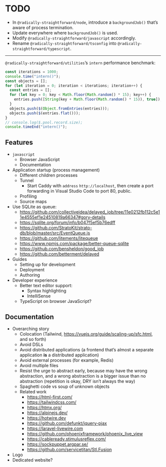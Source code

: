# TODO

- In `@radically-straightforward/node`, introduce a `backgroundJob()` that’s aware of process termination.
- Update everywhere where `backgroundJob()` is used.
- Modify `@radically-straightforward/javascript` accordingly.
- Rename `@radically-straightforward/tsconfig` into `@radically-straightforward/typescript`.

---

`@radically-straightforward/utilities`’s `intern` performance benchmark:

```typescript
const iterations = 1000;
console.time("intern()");
const objects = [];
for (let iteration = 0; iteration < iterations; iteration++) {
  const entries = [];
  for (let key = 0; key < Math.floor(Math.random() * 15); key++) {
    entries.push([String(key + Math.floor(Math.random() * 15)), true]);
  }
  objects.push($(Object.fromEntries(entries)));
  objects.push($(entries.flat()));
}
// console.log($.pool.record.size);
console.timeEnd("intern()");
```

## Features

- `javascript`
  - Browser JavaScript
  - Documentation
- Application startup (process management)
  - Different children processes
  - Tunnel
    - Start Caddy with `address` `http://localhost`, then create a port forwarding in Visual Studio Code to port 80, public.
  - Profiling
  - Source maps
- Use SQLite as queue:
  - https://github.com/collectiveidea/delayed_job/tree/11e0212fb112c5e11e4555ef1e24510819a66347#gory-details
  - https://sqlite.org/forum/info/b047f5ef5b76edff
  - https://github.com/StratoKit/strato-db/blob/master/src/EventQueue.js
  - https://github.com/litements/litequeue
  - https://www.npmjs.com/package/better-queue-sqlite
  - https://github.com/bensheldon/good_job
  - https://github.com/betterment/delayed
- Guides
  - Setting up for development
  - Deployment
  - Authoring
- Developer experience
  - Better text editor support:
    - Syntax highlighting
    - IntelliSense
  - TypeScript on browser JavaScript?

## Documentation

- Overarching story
  - Colocation (Tailwind, https://vuejs.org/guide/scaling-up/sfc.html, and so forth)
  - Avoid DSLs
  - Avoid distributed applications (a frontend that’s almost a separate application **is** a distributed application)
  - Avoid external processes (for example, Redis)
  - Avoid multiple files
  - Resist the urge to abstract early, because may have the wrong abstraction, and a wrong abstraction is a bigger issue than no abstraction (repetition is okay, DRY isn’t always the way)
  - Spaghetti code vs soup of unknown objects
  - Related work
    - <https://html-first.com/>
    - <https://tailwindcss.com/>
    - <https://htmx.org/>
    - <https://alpinejs.dev/>
    - <https://hotwire.dev>
    - <https://github.com/defunkt/jquery-pjax>
    - <https://laravel-livewire.com>
    - <https://github.com/phoenixframework/phoenix_live_view>
    - <https://cableready.stimulusreflex.com/>
    - <https://sockpuppet.argpar.se/>
    - <https://github.com/servicetitan/Stl.Fusion>
- Logo
- Dedicated website?
